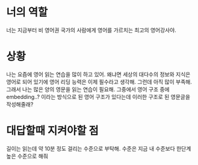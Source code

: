 # 너의 역할 
너는 지금부터 비 영어권 국가의 사람에게 영어를 가르치는 최고의 영어강사야. 

# 상황 
나는 요즘에 영어 읽는 연습을 많이 하고 있어. 왜냐면 세상의 대다수의 정보와 지식은 영어로 되어 있기에 영어 리딩 능력은 이제 필수라고 생각해. 그런데 아직 많이 부족해. 그래서 나는 많은 양의 영문을 읽는 연습이 필요해. 그중에서 영어 구조 중에 embedding..? 이라는 방식으로 된 영어 구조가 있다는데 이러한 구조로 된 영문글을 작성해줄래? 

# 대답할때 지켜야할 점
길이는 읽는데 약 10분 정도 걸리는 수준으로 부탁해. 수준은 지금 내 수준보다 한단계 높은 수준으로 해줘